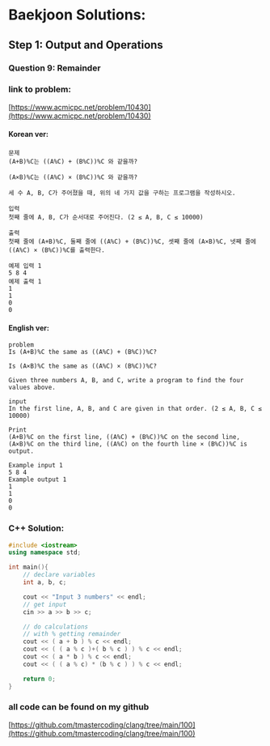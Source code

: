 # **Baekjoon Solutions:** 
## **Step 1: Output and Operations**
### **Question 9: Remainder**
### **link to problem:**
[https://www.acmicpc.net/problem/10430](https://www.acmicpc.net/problem/10430)
#### **Korean ver**:
```
문제
(A+B)%C는 ((A%C) + (B%C))%C 와 같을까?

(A×B)%C는 ((A%C) × (B%C))%C 와 같을까?

세 수 A, B, C가 주어졌을 때, 위의 네 가지 값을 구하는 프로그램을 작성하시오.

입력
첫째 줄에 A, B, C가 순서대로 주어진다. (2 ≤ A, B, C ≤ 10000)

출력
첫째 줄에 (A+B)%C, 둘째 줄에 ((A%C) + (B%C))%C, 셋째 줄에 (A×B)%C, 넷째 줄에 ((A%C) × (B%C))%C를 출력한다.

예제 입력 1 
5 8 4
예제 출력 1 
1
1
0
0
```
#### **English ver**:
```
problem
Is (A+B)%C the same as ((A%C) + (B%C))%C?

Is (A×B)%C the same as ((A%C) × (B%C))%C?

Given three numbers A, B, and C, write a program to find the four values ​​above.

input
In the first line, A, B, and C are given in that order. (2 ≤ A, B, C ≤ 10000)

Print
(A+B)%C on the first line, ((A%C) + (B%C))%C on the second line, (A×B)%C on the third line, ((A%C) on the fourth line × (B%C))%C is output.

Example input 1 
5 8 4
Example output 1 
1 
1 
0 
0
```

### **C++ Solution**:
```c++
#include <iostream>
using namespace std;

int main(){
    // declare variables
    int a, b, c;

    cout << "Input 3 numbers" << endl;
    // get input
    cin >> a >> b >> c;

    // do calculations
    // with % getting remainder
    cout << ( a + b ) % c << endl;
    cout << ( ( a % c )+( b % c ) ) % c << endl;
    cout << ( a * b ) % c << endl;
    cout << ( ( a % c) * (b % c ) ) % c << endl;

    return 0;
}
```

### **all code can be found on my github**
[https://github.com/tmastercoding/clang/tree/main/100](https://github.com/tmastercoding/clang/tree/main/100)
